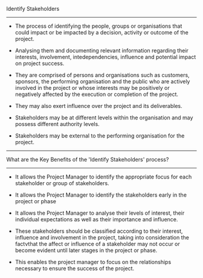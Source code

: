 
Identify Stakeholders
***********************

  - The process of identifying the people, groups or organisations that could impact or be impacted by a decision,
    activity or outcome of the project.
  - Analysing them and documenting relevant information regarding their interests, involvement, intedependencies, 
    influence and potential impact on project success.
  - They are comprised of persons and organisations such as customers, sponsors, the performing organisation and the public who are     actively involved in the project or whose interests may be positively or negatively affected by the execution or completion of the project.
  
  - They may also exert influence over the project and its deliverables.
  - Stakeholders may be at different levels within the organisation and may possess different authority levels.
  - Stakeholders may be external to the performing organisation for the project.
  
******************************************************************
What are the Key Benefits of the 'Identify Stakeholders' process?
******************************************************************

  - It allows the Project Manager to identify the appropriate focus for each stakeholder or group of stakeholders.
  - It allows the Project Manager to identify the stakeholders early in the project or phase
  - It allows the Project Manager to analyse their levels of interest, their individual expectations as 
    well as their importance and influence.  
    
  - These stakeholders should be classified according to their interest, influence and involvement in the project, 
   taking into consideration the factvthat the affect or influence of a stakeholder may not occur or become evident 
   until later stages in the project or phase.    
   
  - This enables the project manager to focus on the relationships necessary to ensure the success of the project.
